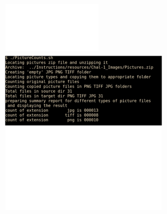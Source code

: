 ![assignment description](./Instructions/readme.md)

![Picture Counts](Challenge_1/Challenge_1.jpg)
